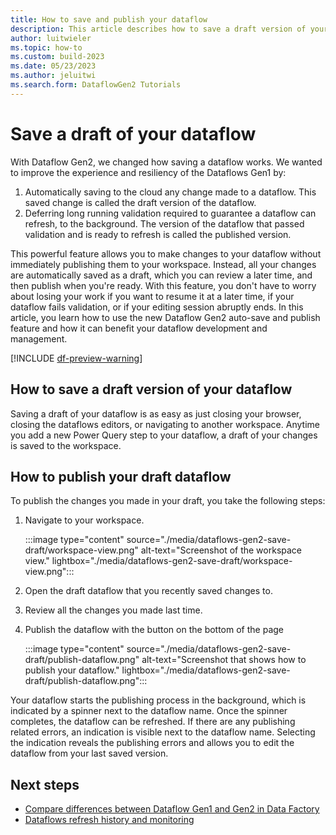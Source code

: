 ```yaml
---
title: How to save and publish your dataflow
description: This article describes how to save a draft version of your dataflow.
author: luitwieler
ms.topic: how-to
ms.custom: build-2023
ms.date: 05/23/2023
ms.author: jeluitwi
ms.search.form: DataflowGen2 Tutorials
---
```


# Save a draft of your dataflow

With Dataflow Gen2, we changed how saving a dataflow works. We wanted to improve the experience and resiliency of the Dataflows Gen1 by:

1. Automatically saving to the cloud any change made to a dataflow. This saved change is called the draft version of the dataflow.
2. Deferring long running validation required to guarantee a dataflow can refresh, to the background. The version of the dataflow that passed validation and is ready to refresh is called the published version.

This powerful feature allows you to make changes to your dataflow without immediately publishing them to your workspace. Instead, all your changes are automatically saved as a draft, which you can review a later time, and then publish when you're ready. With this feature, you don't have to worry about losing your work if you want to resume it at a later time, if your dataflow fails validation, or if your editing session abruptly ends. In this article, you learn how to use the new Dataflow Gen2 auto-save and publish feature and how it can benefit your dataflow development and management.

[!INCLUDE [df-preview-warning](includes/data-factory-preview-warning.md)]

## How to save a draft version of your dataflow

Saving a draft of your dataflow is as easy as just closing your browser, closing the dataflows editors, or navigating to another workspace. Anytime you add a new Power Query step to your dataflow, a draft of your changes is saved to the workspace.

## How to publish your draft dataflow

To publish the changes you made in your draft, you take the following steps:

1. Navigate to your workspace.

   :::image type="content" source="./media/dataflows-gen2-save-draft/workspace-view.png" alt-text="Screenshot of the workspace view." lightbox="./media/dataflows-gen2-save-draft/workspace-view.png":::

1. Open the draft dataflow that you recently saved changes to.
1. Review all the changes you made last time.
1. Publish the dataflow with the button on the bottom of the page

   :::image type="content" source="./media/dataflows-gen2-save-draft/publish-dataflow.png" alt-text="Screenshot that shows how to publish your dataflow." lightbox="./media/dataflows-gen2-save-draft/publish-dataflow.png":::

Your dataflow starts the publishing process in the background, which is indicated by a spinner next to the dataflow name. Once the spinner completes, the dataflow can be refreshed. If there are any publishing related errors, an indication is visible next to the dataflow name. Selecting the indication reveals the publishing errors and allows you to edit the dataflow from your last saved version.

## Next steps

- [Compare differences between Dataflow Gen1 and Gen2 in Data Factory](dataflows-gen2-overview.md)
- [Dataflows refresh history and monitoring](dataflows-gen2-monitor.md)

